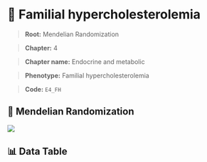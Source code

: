 # 🧪 Familial hypercholesterolemia

> **Root:** Mendelian Randomization

> **Chapter:** 4  

> **Chapter name:** Endocrine and metabolic

> **Phenotype:** Familial hypercholesterolemia  

> **Code:** `E4_FH`

## 🧬 Mendelian Randomization  

<img src="/MR/Figures/Forward/E4_FH.png"/>

## 📊 Data Table

<CsvTableMRF src="/MR_Data/Forward/E4_FH.csv"/>
